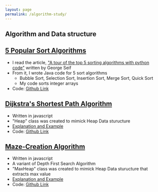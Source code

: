 ```yaml
---
layout: page
permalink: /algorithm-study/
---
```


## Algorithm and Data structure

## [5 Popular Sort Algorithms](https://github.com/sijoonlee/algorithm_study/tree/master/sort)
- I read the article, ["A tour of the top 5 sorting algorithms with python code"](https://medium.com/@george.seif94/a-tour-of-the-top-5-sorting-algorithms-with-python-code-43ea9aa02889) written by George Seif
- From it, I wrote Java code for 5 sort algorithms
    - Bubble Sort, Selection Sort, Insertion Sort, Merge Sort, Quick Sort
    - My code sorts integer arrays
- Code: [Github Link](https://github.com/sijoonlee/algorithm_study/tree/master/sort)

## [Dijkstra's Shortest Path Algorithm](/algorithm-study/Dijkstra)
- Written in javascript
- "Heap" class was created to mimick Heap Data sturucture
- [Explanation and Example](/algorithm-study/Dijkstra)
- Code: [Github Link](https://github.com/sijoonlee/algorithm_study/tree/master/Dijkstra-Shortest-Path)

## [Maze-Creation Algorithm](/algorithm-study/Create-Maze)
- Written in javascript
- A variant of Depth First Search Algorithm 
- "MaxHeap" class was created to mimick Heap Data sturucture that extracts max value
- [Explanation and Example](/algorithm-study/Create-Maze)
- Code: [Github Link](https://github.com/sijoonlee/algorithm_study/tree/master/Create-Maze)
